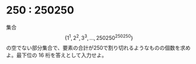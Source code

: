 # 250 : 250250

集合$$\{1^1, 2^2, 3^3, \dots, 250250^{250250} \}$$の空でない部分集合で、要素の合計が250で割り切れるようなものの個数を求めよ。最下位の 16 桁を答えとして入力せよ。

